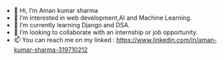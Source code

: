 - 👋 Hi, I’m Aman kumar sharma
- 👀 I’m interested in web development,AI and Machine Learning.
- 🌱 I’m currently learning Django and DSA.
- 💞️ I’m looking to collaborate with an internship or job opportunity.
- 📫 You can reach me on my linked : https://www.linkedin.com/in/aman-kumar-sharma-319710212


<!---
amansharma8194/amansharma8194 is a ✨ special ✨ repository because its `README.md` (this file) appears on your GitHub profile.
You can click the Preview link to take a look at your changes.
--->
